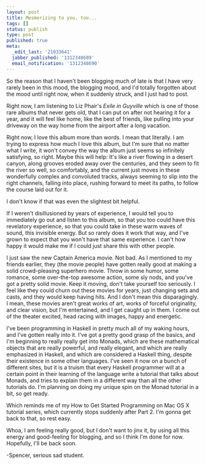 ```yaml
---
layout: post
title: Mesmerizing to you, too...
tags: []
status: publish
type: post
published: true
meta:
  _edit_last: '21033641'
  jabber_published: '1312348689'
  email_notification: '1312348690'
---
```

So the reason that I haven't been blogging much of late is that I have very rarely been in this mood, the blogging mood, and I'd totally forgotten about the mood until right now, when it suddenly struck, and I just had to post.

Right now, I am listening to Liz Phair's <i>Exile in Guyville</i> which is one of those rare albums that never gets old, that I can put on after not hearing it for a year, and it will feel like home, like the best of friends, like pulling into your driveway on the way home from the airport after a long vacation. 

Right now, I love this album more than words. I mean that literally. I am trying to express how much I love this album, but I'm sure that no matter what I write, it won't convey the way the album just seems so infinitely satisfying, so right. Maybe this will help: It's like a river flowing in a desert canyon, along grooves eroded away over the centuries, and they seem to fit the river so well, so comfortably, and the current just moves in these wonderfully complex and convoluted tracks, always seeming to slip into the right channels, falling into place, rushing forward to meet its paths, to follow the course laid out for it.

I don't know if that was even the slightest bit helpful. 

If I weren't disillusioned by years of experience, I would tell you to immediately go out and listen to this album, so that you too could have this revelatory experience, so that you could take in these warm waves of sound, this invisible energy. But so rarely does it work that way, and I've grown to expect that you won't have that same experience. I can't how happy it would make me if I could just share this with other people. 

I just saw the new Captain America movie. Not bad. As I mentioned to my friends earlier, they (the movie people) have gotten really good at making a solid crowd-pleasing superhero movie. Throw in some humor, some romance, some over-the-top awesome action, some sly nods, and you've got a pretty solid movie. Keep it moving, don't take yourself too seriously. I feel like they could churn out these movies for years, just changing sets and casts, and they would keep having hits. And I don't mean this disparagingly. I mean, these movies aren't great works of art, works of forceful originality, and clear vision, but I'm entertained, and I get caught up in them. I come out of the theater excited, head racing with images, happy and energetic. 

I've been programming in Haskell in pretty much all of my waking hours, and I've gotten really into it. I've got a pretty good grasp of the basics, and I'm beginning to really really get into Monads, which are these mathematical objects that are really powerful, and really elegant, and which are really emphasized in Haskell, and which are considered a Haskell thing, despite their existence in some other languages. I've seen it now on a bunch of different sites, but it is a truism that every Haskell programmer will at a certain point in their learning of the language write a tutorial that talks about Monads, and tries to explain them in a different way than all the other tutorials do. I'm planning on doing my unique spin on the Monad tutorial in a bit, so get ready. 

Which reminds me of my How to Get Started Programming on Mac OS X tutorial series, which currently stops suddenly after Part 2. I'm gonna get back to that, so rest easy. 

Whoa, I am feeling really good, but I don't want to jinx it, by using all this energy and good-feeling for blogging, and so I think I'm done for now. Hopefully, I'll be back soon.


-Spencer, serious sad student.
